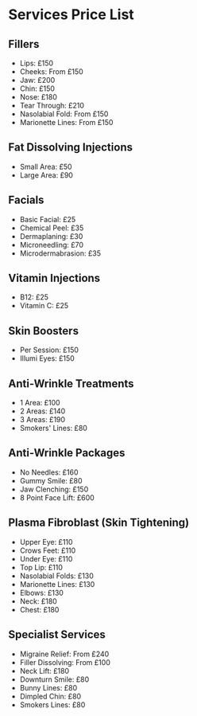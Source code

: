 # Services Price List

## Fillers
- Lips: £150
- Cheeks: From £150
- Jaw: £200
- Chin: £150
- Nose: £180
- Tear Through: £210
- Nasolabial Fold: From £150
- Marionette Lines: From £150

## Fat Dissolving Injections
- Small Area: £50
- Large Area: £90

## Facials
- Basic Facial: £25
- Chemical Peel: £35
- Dermaplaning: £30
- Microneedling: £70
- Microdermabrasion: £35

## Vitamin Injections
- B12: £25
- Vitamin C: £25

## Skin Boosters
- Per Session: £150
- Illumi Eyes: £150

## Anti-Wrinkle Treatments
- 1 Area: £100
- 2 Areas: £140
- 3 Areas: £190
- Smokers' Lines: £80

## Anti-Wrinkle Packages
- No Needles: £160
- Gummy Smile: £80
- Jaw Clenching: £150
- 8 Point Face Lift: £600

## Plasma Fibroblast (Skin Tightening)
- Upper Eye: £110
- Crows Feet: £110
- Under Eye: £110
- Top Lip: £110
- Nasolabial Folds: £130
- Marionette Lines: £130
- Elbows: £130
- Neck: £180
- Chest: £180

## Specialist Services
- Migraine Relief: From £240
- Filler Dissolving: From £100
- Neck Lift: £180
- Downturn Smile: £80
- Bunny Lines: £80
- Dimpled Chin: £80
- Smokers Lines: £80
